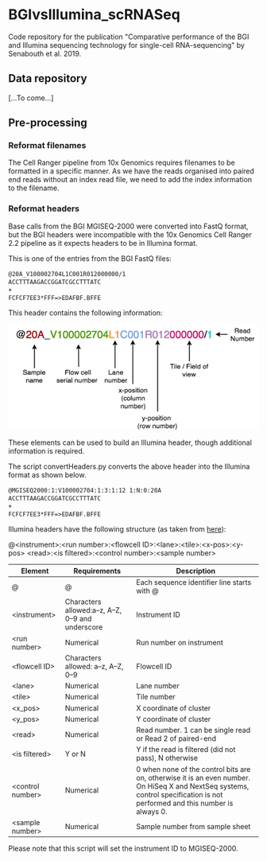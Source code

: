 # BGIvsIllumina_scRNASeq
Code repository for the publication "Comparative performance of the BGI and Illumina sequencing technology for single-cell RNA-sequencing" by Senabouth et al. 2019.

## Data repository
[...To come...]

## Pre-processing
### Reformat filenames
The Cell Ranger pipeline from 10x Genomics requires filenames to be formatted in a specific manner. As we have the reads organised into paired end reads without an index read file, we need to add the index information to the filename.



### Reformat headers
Base calls from the BGI MGISEQ-2000 were converted into FastQ format, but the BGI headers were incompatible with the 10x Genomics Cell Ranger 2.2 pipeline as it expects headers to be in Illumina format.

This is one of the entries from the BGI FastQ files:
```
@20A_V100002704L1C001R012000000/1
ACCTTTAAGACCGGATCGCCTTTATC
+
FCFCF7EE3*FFF=>EDAFBF.BFFE
```

This header contains the following information:

![Elements of a BGI header](BGI_HeaderStructure.png)

These elements can be used to build an Illumina header, though additional information is required.

The script convertHeaders.py converts the above header into the Illumina format as shown below. 

```
@MGISEQ2000:1:V100002704:1:3:1:12 1:N:0:20A
ACCTTTAAGACCGGATCGCCTTTATC
+
FCFCF7EE3*FFF=>EDAFBF.BFFE
```

Illumina headers have the following structure (as taken from [here](http://support.illumina.com/content/dam/illumina-support/help/BaseSpaceHelp_v2/Content/Vault/Informatics/Sequencing_Analysis/BS/swSEQ_mBS_FASTQFiles.htm)):

@\<instrument>:\<run number>:\<flowcell ID>:\<lane>:\<tile>:\<x-pos>:\<y-pos> \<read>:\<is filtered>:\<control number>:\<sample number>

| Element          | Requirements                                    | Description                                                                                                                                                                 |
|------------------|-------------------------------------------------|-----------------------------------------------------------------------------------------------------------------------------------------------------------------------------|
| @                | @                                               | Each sequence identifier line starts with @                                                                                                                                 |
| \<instrument\>     | Characters allowed:a–z, A–Z, 0–9 and underscore | Instrument ID                                                                                                                                                               |
| \<run number>    | Numerical                                       | Run number on instrument                                                                                                                                                    |
| \<flowcell ID>    | Characters allowed: a–z, A–Z, 0–9               | Flowcell ID                                                                                                                                                                 |
| \<lane>           | Numerical                                       | Lane number                                                                                                                                                                 |
| \<tile>           | Numerical                                       | Tile number                                                                                                                                                                 |
| \<x_pos>          | Numerical                                       | X coordinate of cluster                                                                                                                                                     |
| \<y_pos>          | Numerical                                       | Y coordinate of cluster                                                                                                                                                     |
| \<read>           | Numerical                                       | Read number. 1 can be single read or Read 2 of paired-end                                                                                                                   |
| \<is filtered>    | Y or N                                          | Y if the read is filtered (did not pass), N otherwise                                                                                                                       |
| \<control number> | Numerical                                       | 0 when none of the control bits are on, otherwise it is an even number. On HiSeq X and NextSeq systems, control specification is not performed and this number is always 0. |
| \<sample number>  | Numerical                                       | Sample number from sample sheet                                                             
           
Please note that this script will set the instrument ID to MGISEQ-2000.

